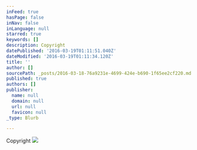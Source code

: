 ```yaml
---
inFeed: true
hasPage: false
inNav: false
inLanguage: null
starred: true
keywords: []
description: Copyright
datePublished: '2016-03-19T01:11:51.040Z'
dateModified: '2016-03-19T01:11:34.120Z'
title: ''
author: []
sourcePath: _posts/2016-03-18-76a9231e-4699-424e-b690-1f65ee2cf220.md
published: true
authors: []
publisher:
  name: null
  domain: null
  url: null
  favicon: null
_type: Blurb

---
```

Copyright
![](https://the-grid-user-content.s3-us-west-2.amazonaws.com/52a05ffc-b14e-48eb-96c4-3445d41a2c32.jpg)